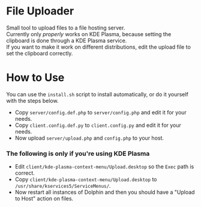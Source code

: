 # File Uploader

Small tool to upload files to a file hosting server. \
Currently only *properly* works on KDE Plasma, because setting the clipboard is done through a KDE Plasma service. \
If you want to make it work on different distributions, edit the upload file to set the clipboard correctly.

# How to Use

You can use the `install.sh` script to install automatically, or do it yourself with the steps below.

 * Copy `server/config.def.php` to `server/config.php` and edit it for your needs.
 * Copy `client.config.def.py` to `client.config.py` and edit it for your needs.
 * Now upload `server/upload.php` and `config.php` to your host.

### The following is only if you're using KDE Plasma
 * Edit `client/kde-plasma-context-menu/Upload.desktop` so the `Exec` path is correct.
 * Copy `client/kde-plasma-context-menu/Upload.desktop` to `/usr/share/kservices5/ServiceMenus/`.
 * Now restart all instances of Dolphin and then you should have a "Upload to Host" action on files.